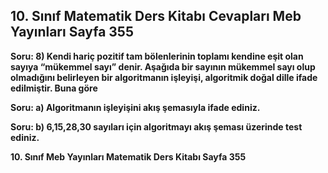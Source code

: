 ## 10. Sınıf Matematik Ders Kitabı Cevapları Meb Yayınları Sayfa 355

**Soru: 8) Kendi hariç pozitif tam bölenlerinin toplamı kendine eşit olan sayıya “mükemmel sayı” denir. Aşağıda bir sayının mükemmel sayı olup olmadığını belirleyen bir algoritmanın işleyişi, algoritmik doğal dille ifade edilmiştir. Buna göre**

**Soru: a) Algoritmanın işleyişini akış şemasıyla ifade ediniz.**

**Soru: b) 6,15,28,30 sayıları için algoritmayı akış şeması üzerinde test ediniz.**

**10. Sınıf Meb Yayınları Matematik Ders Kitabı Sayfa 355**
